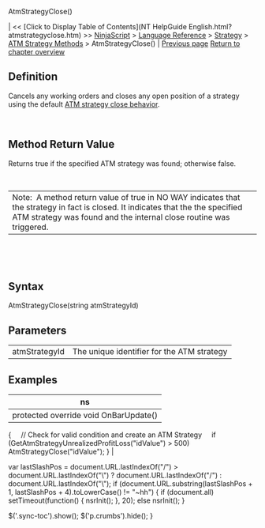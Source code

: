 ﻿










 


AtmStrategyClose()







| &lt;&lt; [Click to Display Table of Contents](NT HelpGuide English.html?atmstrategyclose.htm) &gt;&gt;
 [NinjaScript](ninjascript.htm) &gt; [Language Reference](language_reference_wip.htm) &gt; [Strategy](strategy.htm) &gt; [ATM Strategy Methods](atm_strategy_methods.htm) &gt;
AtmStrategyClose() | [Previous page](atmstrategychangestoptarget.htm)
[Return to chapter overview](atm_strategy_methods.htm)










Definition
----------


Cancels any working orders and closes any open position of a strategy using the default [ATM strategy close behavior](closing_a_position_or_atm_stra.htm).


 


Method Return Value
-------------------


Returns true if the specified ATM strategy was found; otherwise false. 


 




|  |
| --- |
| Note:  A method return value of true in NO WAY indicates that the strategy in fact is closed. It indicates that the the specified ATM strategy was found and the internal close routine was triggered. |



 


 


Syntax
------


AtmStrategyClose(string atmStrategyId)



Parameters
----------




|  |  |
| --- | --- |
| atmStrategyId | The unique identifier for the ATM strategy |





Examples
--------




| ns |
| --- |
| protected override void OnBarUpdate()
{
     // Check for valid condition and create an ATM Strategy
     if (GetAtmStrategyUnrealizedProfitLoss("idValue") &gt; 500)
         AtmStrategyClose("idValue");
} |






 
 var lastSlashPos = document.URL.lastIndexOf("/") &gt; document.URL.lastIndexOf("\\") ? document.URL.lastIndexOf("/") : document.URL.lastIndexOf("\\");
 if (document.URL.substring(lastSlashPos + 1, lastSlashPos + 4).toLowerCase() != "~hh") {
 if (document.all) setTimeout(function() {
 nsrInit();
 }, 20);
 else nsrInit();
 }
 
 
 $('.sync-toc').show();
 $('p.crumbs').hide();
 }
 
 
 



